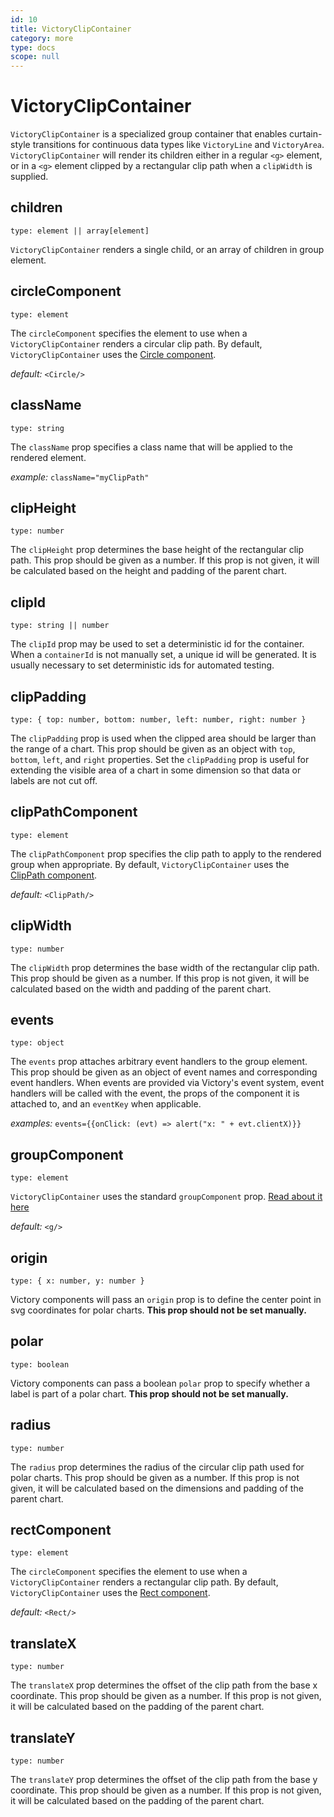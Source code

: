 ```yaml
---
id: 10
title: VictoryClipContainer
category: more
type: docs
scope: null
---
```


# VictoryClipContainer

`VictoryClipContainer` is a specialized group container that enables curtain-style transitions for continuous data types like `VictoryLine` and `VictoryArea`. `VictoryClipContainer` will render its children either in a regular `<g>` element, or in a `<g>` element clipped by a rectangular clip path when a `clipWidth` is supplied.

## children

`type: element || array[element]`

`VictoryClipContainer` renders a single child, or an array of children in group element.

## circleComponent

`type: element`

The `circleComponent` specifies the element to use when a `VictoryClipContainer` renders a circular clip path. By default, `VictoryClipContainer` uses the [Circle component][].

_default:_ `<Circle/>`

## className

`type: string`

The `className` prop specifies a class name that will be applied to the rendered element.

_example:_ `className="myClipPath"`

## clipHeight

`type: number`

The `clipHeight` prop determines the base height of the rectangular clip path. This prop should be
given as a number. If this prop is not given, it will be calculated based on the height and padding
of the parent chart.

## clipId

`type: string || number`

The `clipId` prop may be used to set a deterministic id for the container. When a `containerId` is not manually set, a unique id will be generated. It is usually necessary to set deterministic ids for automated testing.

## clipPadding

`type: { top: number, bottom: number, left: number, right: number }`

The `clipPadding` prop is used when the clipped area should be larger than the range of a chart.
This prop should be given as an object with `top`, `bottom`, `left`, and `right` properties. Set
the `clipPadding` prop is useful for extending the visible area of a chart in some dimension so
that data or labels are not cut off.

## clipPathComponent

`type: element`

The `clipPathComponent` prop specifies the clip path to apply to the rendered group when appropriate. By default, `VictoryClipContainer` uses the [ClipPath component][].

_default:_ `<ClipPath/>`

## clipWidth

`type: number`

The `clipWidth` prop determines the base width of the rectangular clip path. This prop should be
given as a number. If this prop is not given, it will be calculated based on the width and padding
of the parent chart.

## events

`type: object`

The `events` prop attaches arbitrary event handlers to the group element. This prop should be given as an object of event names and corresponding event handlers. When events are provided via Victory's event system, event handlers will be called with the event, the props of the component it is attached to, and an `eventKey` when applicable.

_examples:_ `events={{onClick: (evt) => alert("x: " + evt.clientX)}}`

## groupComponent

`type: element`

`VictoryClipContainer` uses the standard `groupComponent` prop. [Read about it here](https://formidable.com/open-source/victory/docs/common-props#groupcomponent)

_default:_ `<g/>`

## origin

`type: { x: number, y: number }`

Victory components will pass an `origin` prop is to define the center point in svg coordinates for polar charts. **This prop should not be set manually.**

## polar

`type: boolean`

Victory components can pass a boolean `polar` prop to specify whether a label is part of a polar chart. **This prop should not be set manually.**

## radius

`type: number`

The `radius` prop determines the radius of the circular clip path used for polar charts. This prop should be
given as a number. If this prop is not given, it will be calculated based on the dimensions and padding
of the parent chart.

## rectComponent

`type: element`

The `circleComponent` specifies the element to use when a `VictoryClipContainer` renders a rectangular clip path. By default, `VictoryClipContainer` uses the [Rect component][].

_default:_ `<Rect/>`

## translateX

`type: number`

The `translateX` prop determines the offset of the clip path from the base x coordinate. This prop
should be given as a number. If this prop is not given, it will be calculated based on the padding
of the parent chart.

## translateY

`type: number`

The `translateY` prop determines the offset of the clip path from the base y coordinate. This prop
should be given as a number. If this prop is not given, it will be calculated based on the padding
of the parent chart.

[clippath component]: https://formidable.com/open-source/victory/docs/victory-primitives#clippath
[circle component]: https://formidable.com/open-source/victory/docs/victory-primitives#circle
[rect component]: https://formidable.com/open-source/victory/docs/victory-primitives#rect
